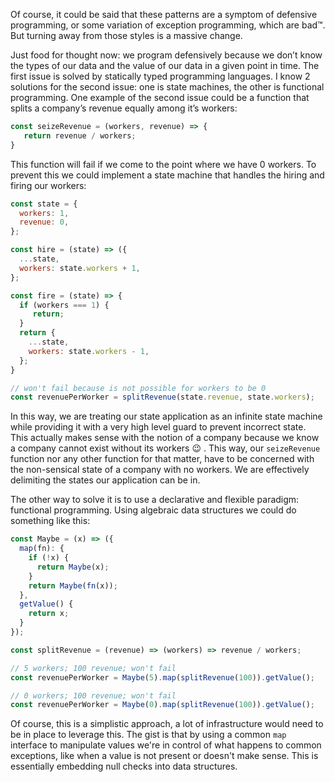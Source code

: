 Of course, it could be said that these patterns are a symptom of defensive programming,
or some variation of exception programming, which are bad™. But turning away from those
styles is a massive change.

Just food for thought now: we program defensively because we don’t know the types of our
data and the value of our data in a given point in time. The first issue is solved by
statically typed programming languages. I know 2 solutions for the second issue: one is
state machines, the other is functional programming. One example of the second issue could
be a function that splits a company’s revenue equally among it’s workers:

```javascript
const seizeRevenue = (workers, revenue) => {
   return revenue / workers;
}
```

This function will fail if we come to the point where we have 0 workers. To prevent this 
we could implement a state machine that handles the hiring and firing our workers:

```javascript
const state = {
  workers: 1,
  revenue: 0,
};

const hire = (state) => ({
  ...state,
  workers: state.workers + 1,
};

const fire = (state) => {
  if (workers === 1) {
     return;
  }
  return {
    ...state,
    workers: state.workers - 1,
  };
}

// won't fail because is not possible for workers to be 0
const revenuePerWorker = splitRevenue(state.revenue, state.workers);
```

In this way, we are treating our state application as an infinite state machine while providing
it with a very high level guard to prevent incorrect state. This actually makes sense with the
notion of a company because we know a company cannot exist without its workers :wink: .
This way, our `seizeRevenue` function nor any other function for that matter, have to be
concerned with the non-sensical state of a company with no workers. We are effectively delimiting
the states our application can be in.

The other way to solve it is to use a declarative and flexible paradigm: functional programming.
Using algebraic data structures we could do something like this:

```javascript
const Maybe = (x) => ({
  map(fn): {
    if (!x) {
      return Maybe(x);
    }
    return Maybe(fn(x));
  },
  getValue() {
    return x;
  }
});

const splitRevenue = (revenue) => (workers) => revenue / workers;

// 5 workers; 100 revenue; won't fail
const revenuePerWorker = Maybe(5).map(splitRevenue(100)).getValue();

// 0 workers; 100 revenue; won't fail
const revenuePerWorker = Maybe(0).map(splitRevenue(100)).getValue();
```

Of course, this is a simplistic approach, a lot of infrastructure would need to be in place to
leverage this. The gist is that by using a common `map` interface to manipulate values we're 
in control of what happens to common exceptions, like when a value is not present or doesn't
make sense. This is essentially embedding null checks into data structures.
